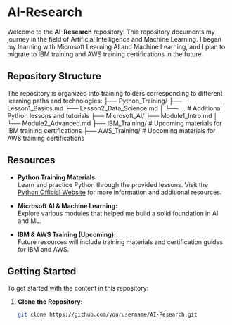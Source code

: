 # AI-Research

Welcome to the **AI-Research** repository! This repository documents my journey in the field of Artificial Intelligence and Machine Learning. I began my learning with Microsoft Learning AI and Machine Learning, and I plan to migrate to IBM training and AWS training certifications in the future.

## Repository Structure

The repository is organized into training folders corresponding to different learning paths and technologies:
├── Python_Training/ 
  ├── Lesson1_Basics.md
  ├── Lesson2_Data_Science.md 
  │ └── ... # Additional Python lessons and tutorials 
├── Microsoft_AI/ 
  ├── Module1_Intro.md 
  │ └── Module2_Advanced.md 
├── IBM_Training/ # Upcoming materials for IBM training certifications 
├── AWS_Training/ # Upcoming materials for AWS training certifications 

## Resources

- **Python Training Materials:**  
  Learn and practice Python through the provided lessons. Visit the [Python Official Website](https://www.python.org/) for more information and additional resources.

- **Microsoft AI & Machine Learning:**  
  Explore various modules that helped me build a solid foundation in AI and ML.

- **IBM & AWS Training (Upcoming):**  
  Future resources will include training materials and certification guides for IBM and AWS.

## Getting Started

To get started with the content in this repository:

1. **Clone the Repository:**

   ```bash
   git clone https://github.com/yourusername/AI-Research.git
